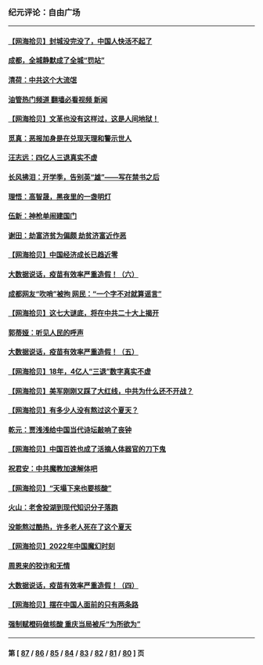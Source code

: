 ### 纪元评论：自由广场
---
#### [【网海拾贝】封城没完没了，中国人快活不起了](../../pages/nsc993/n13818367.md?09070330) 
#### [成都，全城静默成了全城“罚站”](../../pages/nsc993/n13818308.md?09070330) 
#### [清荷：中共这个大流氓](../../pages/nsc993/n13817607.md?09070330) 
#### [油管热门频道 翻墙必看视频 新闻](ok?09070330)
#### [【网海拾贝】文革也没有这样过，这是人间地狱！](../../pages/nsc993/n13817602.md?09070330) 
#### [觅真：恶报加身是在兑现天理和警示世人](../../pages/nsc993/n13817153.md?09070330) 
#### [汪志远：四亿人三退真实不虚](../../pages/nsc993/n13817209.md?09070330) 
#### [长风拂泪：开学季，告别英“雄”——写在禁书之后](../../pages/nsc993/n13817147.md?09070330) 
#### [理悟：高智晟，黑夜里的一盏明灯](../../pages/nsc993/n13816672.md?09070330) 
#### [伍新：神枪单闹建国门](../../pages/nsc993/n13816657.md?09070330) 
#### [谢田：劫富济贫为偏颇 劫贫济富近作恶](../../pages/nsc993/n13816650.md?09070330) 
#### [【网海拾贝】中国经济成长已趋近零](../../pages/nsc993/n13816463.md?09070330) 
#### [大数据说话，疫苗有效率严重造假！（六）](../../pages/nsc993/n13816020.md?09070330) 
#### [成都网友“吹哨”被拘 网民：“一个字不对就算谣言”](../../pages/nsc993/n13816016.md?09070330) 
#### [【网海拾贝】这七大谜底，将在中共二十大上揭开](../../pages/nsc993/n13815193.md?09070330) 
#### [郭蒂娅：听见人民的呼声](../../pages/nsc993/n13815063.md?09070330) 
#### [大数据说话，疫苗有效率严重造假！（五）](../../pages/nsc993/n13814705.md?09070330) 
#### [【网海拾贝】18年，4亿人“三退”数字真实不虚](../../pages/nsc993/n13814374.md?09070330) 
#### [【网海拾贝】美军刚刚又踩了大红线，中共为什么还不开战？](../../pages/nsc993/n13813604.md?09070330) 
#### [【网海拾贝】有多少人没有熬过这个夏天？](../../pages/nsc993/n13812985.md?09070330) 
#### [乾元：贾浅浅给中国当代诗坛敲响了丧钟](../../pages/nsc993/n13812840.md?09070330) 
#### [【网海拾贝】中国百姓也成了活摘人体器官的刀下鬼](../../pages/nsc993/n13812062.md?09070330) 
#### [祝君安：中共魔教加速解体吧](../../pages/nsc993/n13812072.md?09070330) 
#### [【网海拾贝】“天塌下来也要核酸”](../../pages/nsc993/n13811406.md?09070330) 
#### [火山：老舍投湖到现代知识分子落跑](../../pages/nsc993/n13811414.md?09070330) 
#### [没能熬过酷热，许多老人死在了这个夏天](../../pages/nsc993/n13811366.md?09070330) 
#### [【网海拾贝】2022年中国魔幻时刻](../../pages/nsc993/n13810635.md?09070330) 
#### [周恩来的狡诈和无情](../../pages/nsc993/n13810621.md?09070330) 
#### [大数据说话，疫苗有效率严重造假！（四）](../../pages/nsc993/n13810534.md?09070330) 
#### [【网海拾贝】摆在中国人面前的只有两条路](../../pages/nsc993/n13809733.md?09070330) 
#### [强制赋橙码做核酸 重庆当局被斥“为所欲为”](../../pages/nsc993/n13809680.md?09070330) 

---
#### 第 [ [87](./87.md?09070330) / [86](./86.md?09070330) / [85](./85.md?09070330) / [84](./84.md?09070330) / [83](./83.md?09070330) / [82](./82.md?09070330) / [81](./81.md?09070330) / [80](./80.md?09070330) ] 页
